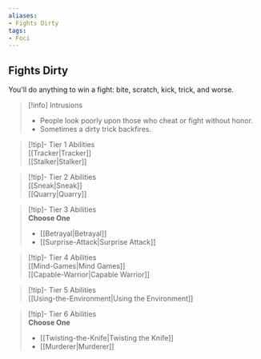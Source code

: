 ```yaml
---
aliases:
- Fights Dirty
tags:
- Foci
---
```


  
## Fights Dirty  
You'll do anything to win a fight: bite, scratch, kick, trick, and worse.  

>[!info] Intrusions  
>- People look poorly upon those who cheat or fight without honor.  
>- Sometimes a dirty trick backfires.  


>[!tip]- Tier 1 Abilities  
> [[Tracker|Tracker]]  
> [[Stalker|Stalker]]  


>[!tip]- Tier 2 Abilities  
> [[Sneak|Sneak]]  
> [[Quarry|Quarry]]  


>[!tip]- Tier 3 Abilities  
> **Choose One**  
>- [[Betrayal|Betrayal]]  
>- [[Surprise-Attack|Surprise Attack]]  


>[!tip]- Tier 4 Abilities  
> [[Mind-Games|Mind Games]]  
> [[Capable-Warrior|Capable Warrior]]  


>[!tip]- Tier 5 Abilities  
> [[Using-the-Environment|Using the Environment]]  


>[!tip]- Tier 6 Abilities  
> **Choose One**  
>- [[Twisting-the-Knife|Twisting the Knife]]  
>- [[Murderer|Murderer]]